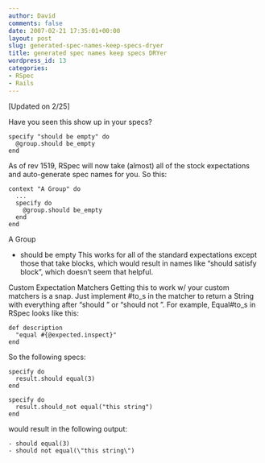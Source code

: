 ```yaml
---
author: David
comments: false
date: 2007-02-21 17:35:01+00:00
layout: post
slug: generated-spec-names-keep-specs-dryer
title: generated spec names keep specs DRYer
wordpress_id: 13
categories:
- RSpec
- Rails
---
```


[Updated on 2/25]

Have you seen this show up in your specs?

    specify "should be empty" do
      @group.should be_empty
    end

As of rev 1519, RSpec will now take (almost) all of the stock expectations and auto-generate spec names for you. So this:

    context "A Group" do
      ...
      specify do
        @group.should be_empty
      end
    end

A Group
- should be empty
This works for all of the standard expectations except those that take blocks, which would result in names like “should satisfy block”, which doesn’t seem that helpful.

Custom Expectation Matchers
Getting this to work w/ your custom matchers is a snap. Just implement #to_s in the matcher to return a String with everything after “should ” or “should not ”. For example, Equal#to_s in RSpec looks like this:

    def description
      "equal #{@expected.inspect}"
    end

So the following specs:

    specify do
      result.should equal(3)
    end
    
    specify do
      result.should_not equal("this string")
    end

would result in the following output:

    - should equal(3)
    - should not equal(\"this string\")

